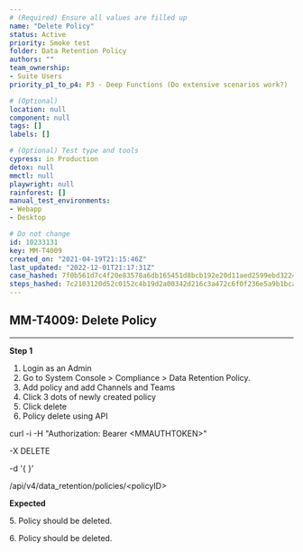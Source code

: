 ```yaml
---
# (Required) Ensure all values are filled up
name: "Delete Policy"
status: Active
priority: Smoke test
folder: Data Retention Policy
authors: ""
team_ownership: 
- Suite Users
priority_p1_to_p4: P3 - Deep Functions (Do extensive scenarios work?)

# (Optional)
location: null
component: null
tags: []
labels: []

# (Optional) Test type and tools
cypress: in Production
detox: null
mmctl: null
playwright: null
rainforest: []
manual_test_environments: 
- Webapp
- Desktop

# Do not change
id: 10233131
key: MM-T4009
created_on: "2021-04-19T21:15:46Z"
last_updated: "2022-12-01T21:17:31Z"
case_hashed: 7f0b561d7c4f20e83578a6db165451d8bcb192e20d11aed2599ebd3224e980784d31b3b15cfbaf064ac9fff0630be44f
steps_hashed: 7c2103120d52c0152c4b19d2a00342d216c3a472c6f0f236e5a9b1bcae8ea551edd5b5aed659c8f4415f9574348f8665
---
```


<!-- (Auto-generated) Based on frontmatter's "key" and "name" -->

## MM-T4009: Delete Policy

---

**Step 1**

1. Login as an Admin
2. Go to System Console > Compliance > Data Retention Policy.
3. Add policy and add Channels and Teams
4. Click 3 dots of newly created policy
5. Click delete
6. Policy delete using API

curl -i -H "Authorization: Bearer \<MMAUTHTOKEN>"

\-X DELETE

\-d '{ }’

/api/v4/data\_retention/policies/\<policyID>

**Expected**

5\. Policy should be deleted.

6\. Policy should be deleted.
